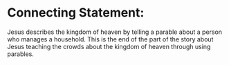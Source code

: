 # Connecting Statement:

Jesus describes the kingdom of heaven by telling a parable about a person who manages a household. This is the end of the part of the story about Jesus teaching the crowds about the kingdom of heaven through using parables.